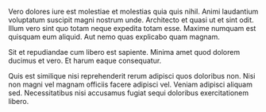 Vero dolores iure est molestiae et molestias quia quis nihil. Animi laudantium voluptatum suscipit magni nostrum unde. Architecto et quasi ut et sint odit. Illum vero sint quo totam neque expedita totam esse. Maxime numquam est quisquam eum aliquid. Aut nemo quas explicabo quam magnam.
 Sit et repudiandae cum libero est sapiente. Minima amet quod dolorem ducimus et vero. Et harum eaque consequatur.
 Quis est similique nisi reprehenderit rerum adipisci quos doloribus non. Nisi non magni vel magnam officiis facere adipisci vel. Veniam adipisci aliquam sed. Necessitatibus nisi accusamus fugiat sequi doloribus exercitationem libero.